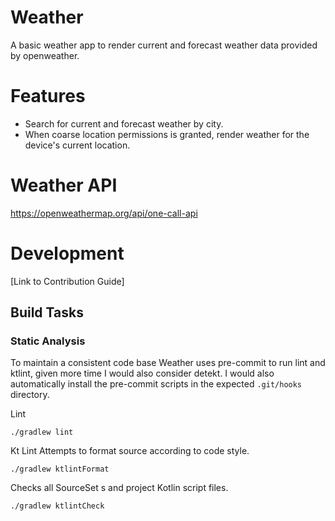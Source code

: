 # Weather
A basic weather app to render current and forecast weather data provided by openweather.

# Features
- Search for current and forecast weather by city.
- When coarse location permissions is granted, render weather for the device's current location.

# Weather API
https://openweathermap.org/api/one-call-api

# Development
[Link to Contribution Guide]

## Build Tasks

### Static Analysis
To maintain a consistent code base Weather uses pre-commit to run lint and ktlint, given more time
I would also consider detekt. I would also automatically install the pre-commit scripts in the
expected `.git/hooks` directory.

Lint
```shell
./gradlew lint
```

Kt Lint
Attempts to format source according to code style.
```shell
./gradlew ktlintFormat
```

Checks all SourceSet s and project Kotlin script files.
```shell
./gradlew ktlintCheck
```
